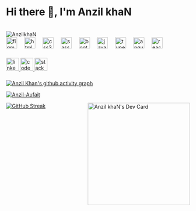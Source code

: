 
<h1 align="left">Hi there 👋, I'm Anzil khaN</h1>

<br>
<img align="left" src="https://komarev.com/ghpvc/?username=AnzilkhaN&label=Profile%20views&color=259076&style=flat" alt="AnzilkhaN" />
<br>
<div align="left">
  <img src="https://skillicons.dev/icons?i=figma" height="30" alt="figma logo"  />
  <img width="12" />
  <img src="https://skillicons.dev/icons?i=html" height="30" alt="html5 logo"  />
  <img width="12" />
  <img src="https://skillicons.dev/icons?i=css" height="30" alt="css3 logo"  />
  <img width="12" />
  <img src="https://skillicons.dev/icons?i=sass" height="30" alt="sass logo"  />
  <img width="12" />
  <img src="https://skillicons.dev/icons?i=bootstrap" height="30" alt="bootstrap logo"  />
  <img width="12" />
  <img src="https://skillicons.dev/icons?i=js" height="30" alt="javascript logo"  />
  <img width="12" />
  <img src="https://skillicons.dev/icons?i=ts" height="30" alt="typescript logo"  />
  <img width="12" />
  <img src="https://skillicons.dev/icons?i=angular" height="30" alt="angularjs logo"  />
  <img width="12" />
  <img src="https://skillicons.dev/icons?i=react" height="30" alt="react logo"  />
</div>

###

<div align="left">
  <a href="https://www.linkedin.com/in/anzil-khan/" target="_blank">
    <img src="https://img.shields.io/static/v1?message=LinkedIn&logo=linkedin&label=&color=000&logoColor=white&labelColor=&style=for-the-badge" height="35" alt="linkedin logo" />
  </a>
  <a href="https://codepen.io/AnzilkhaN/" target="_blank">
    <img src="https://img.shields.io/static/v1?message=Codepen&logo=codepen&label=&color=000000&logoColor=white&labelColor=&style=for-the-badge" height="35" alt="codepen logo"/>
  </a>
  <a href="https://stackoverflow.com/users/5238602/anzil-khan" target="_blank">
    <img src="https://img.shields.io/static/v1?message=Stackoverflow&logo=stackoverflow&label=&color=000&logoColor=white&labelColor=&style=for-the-badge" height="35" alt="stackoverflow logo"/>
  </a>
</div>

###


[![Anzil Khan's github activity graph](https://github-readme-activity-graph.vercel.app/graph?username=anzil-aufait&custom_title=Anzil%20Khan's%20Contribuition%20Grapgh&hide_title=true&height=320&bg_color=282c34&color=e4bf7a&line=e06c6a&point=8eb573&area_color=abb2bf&area=true&hide_border=true&radius=8)](https://github.com/anzil-aufait/github-readme-activity-graph)

<p align="left"> <a href="https://github.com/ryo-ma/github-profile-trophy"><img src="https://github-profile-trophy.vercel.app/?username=anzil-aufait&theme=onedark&margin-w=16&no-frame=true&column=8" alt="Anzil-Aufait" /></a> </p>


[![GitHub Streak](https://streak-stats.demolab.com?user=Anzil-Aufait&card_width=417&theme=onedark&hide_border=true&border_radius=8&date_format=j%20M%5B%20Y%5D)](https://git.io/streak-stats)
<a href="https://app.daily.dev/AnzilkhaN">
<img src="https://api.daily.dev/devcards/a4d731a2a6644467b67fee069c159ef5.png?r=ij1" width="280" align="right" alt="Anzil khaN's Dev Card"/> 
</a>




<!-- ### Hi there <img src="https://media.giphy.com/media/hvRJCLFzcasrR4ia7z/giphy.gif" width="25px">. 

Hi there <img src="https://media.giphy.com/media/hvRJCLFzcasrR4ia7z/giphy.gif" width="25px">,  I'm Anzil khaN. ![](https://visitor-badge.glitch.me/badge?page_id=AnzilkhaN.AnzilkhaN) -->

<!-- LATEST COMMNENTED
<h1 align="left">Hi there <img src="https://media.giphy.com/media/hvRJCLFzcasrR4ia7z/giphy.gif" width="25px">, I'm Anzil khaN 
 <!--  <a href="https://stackoverflow.com/users/5238602/anzil-khan?tab=profile">
  <img alt="Anzil khaN's LinkedIN" width="22px" src="http://cdn.sstatic.net/Sites/stackoverflow/img/apple-touch-icon.png" />
  </a>
  <a href="https://twitter.com/AnzilkhaN27">
    <img alt="Anzil khaN | Twitter" width="18px" src="https://raw.githubusercontent.com/peterthehan/peterthehan/master/assets/twitter.svg" />
  </a>
  <a href="https://www.linkedin.com/in/anzil-khan/">
    <img alt="Anzil khaN's LinkedIN" width="22px" src="https://raw.githubusercontent.com/peterthehan/peterthehan/master/assets/linkedin.svg" />
  </a>
</h1> --> 

<!-- <section style="display: flex;"> -->
<!-- <div class="left-side">
<a href="https://app.daily.dev/AnzilkhaN"> -->
<!--   <img src="https://api.daily.dev/devcards/a4d731a2a6644467b67fee069c159ef5.png?r=ij1" width="280" align="right" alt="Anzil khaN's Dev Card"/> 
  <img src="https://github.com/AnzilkhaN/AnzilkhaN/blob/main/devcard.svg" width="280" align="right" alt="Anzil khaN's Dev Card"/>
</a>-->

<!-- <img align="left" src="https://komarev.com/ghpvc/?username=AnzilkhaN&label=Profile%20views&color=259076&style=flat" alt="AnzilkhaN" />
</br>
</br>
</br>

<!-- **You can also find me on...**
<a href="https://discord.gg/XTW52Kt">
  <img align="left" alt="Anzil khaN's Discord" width="22px" src="https://raw.githubusercontent.com/peterthehan/peterthehan/master/assets/discord.svg" />
</a>
<a href="https://stackoverflow.com/users/5238602/anzil-khan?tab=profile">
  <img align="left" alt="Anzil khaN | Stackoverflow" width="22px" src="http://cdn.sstatic.net/Sites/stackoverflow/img/apple-touch-icon.png" />
</a>
<a href="https://twitter.com/AnzilkhaN27">
  <img align="left" alt="Anzil khaN | Twitter" width="18px" src="https://raw.githubusercontent.com/peterthehan/peterthehan/master/assets/twitter.svg" />
</a>
<a href="https://www.linkedin.com/in/anzil-khan/">
  <img align="left" alt="Anzil khaN | Linkedin" width="22px" src="https://raw.githubusercontent.com/peterthehan/peterthehan/master/assets/linkedin.svg" />
</a> -->
<!-- <a href="https://cdnlogo.com/logo/twitter-icon_498.html"><img src="https://www.cdnlogo.com/logos/t/96/twitter-icon.svg"></a> -->
<!-- <a href="https://open.spotify.com/user/5smnkrihnx6f8ljcnoyz3wiqi?si=WaLKpwvWTle0btle2qPb6g">
  <img align="left" alt="Anzil khaN's Spotify" width="22px" src="https://raw.githubusercontent.com/peterthehan/peterthehan/master/assets/spotify.svg" />
</a>
</br></br></br> -->
<!-- 
**Skills**

<a href="https://html.spec.whatwg.org/" target="_blank">
    <img src="https://img.shields.io/badge/HTML5-E34F26?style=for-the-badge&logo=html5&logoColor=white">
</a>

<a href="https://www.w3.org/Style/CSS/" target="_blank">
    <img src="https://img.shields.io/badge/CSS3-1572B6?style=for-the-badge&logo=css3&logoColor=white">
</a>

<a href="https://getbootstrap.com/" target="_blank">
    <img src="https://img.shields.io/badge/Bootstrap-563D7C?style=for-the-badge&logo=bootstrap&logoColor=white">
</a>

<a href="https://sass-lang.com/" target="_blank">
    <img src="https://img.shields.io/badge/Sass-CC6699?style=for-the-badge&logo=sass&logoColor=white">
</a>

<a href="https://www.ecma-international.org/publications-and-standards/standards/ecma-262/" target="_blank">
    <img src="https://img.shields.io/badge/JavaScript-F7DF1E?style=for-the-badge&logo=javascript&logoColor=black">
</a>

<a href="https://angular.io/" target="_blank">
    <img src="https://img.shields.io/badge/Angular-c3002f?style=for-the-badge&logo=angular&logoColor=white">
</a>

<a href="https://www.typescriptlang.org/" target="_blank">
    <img src="https://img.shields.io/badge/TypeScript-3178c6?style=for-the-badge&logo=typeScript&logoColor=white">
</a>

<a href="https://git-scm.com/" target="_blank">
    <img src="https://img.shields.io/badge/git-%23F05033.svg?style=for-the-badge&logo=git&logoColor=white">
</a>

<a href="https://www.npmjs.com/" target="_blank">
    <img src="https://img.shields.io/badge/NPM-%23000000.svg?style=for-the-badge&logo=npm&logoColor=white">
</a>

<!-- **Languages and Tools:**  

<code><img height="20" src="https://raw.githubusercontent.com/github/explore/80688e429a7d4ef2fca1e82350fe8e3517d3494d/topics/javascript/javascript.png"></code>
<code><img height="20" src="https://raw.githubusercontent.com/github/explore/80688e429a7d4ef2fca1e82350fe8e3517d3494d/topics/typescript/typescript.png"></code>
<code><img height="20" src="https://raw.githubusercontent.com/github/explore/80688e429a7d4ef2fca1e82350fe8e3517d3494d/topics/angular/angular.png"></code>
<code><img height="20" src="https://raw.githubusercontent.com/github/explore/5c058a388828bb5fde0bcafd4bc867b5bb3f26f3/topics/css/css.png"></code>
<code><img height="20" src="https://raw.githubusercontent.com/github/explore/80688e429a7d4ef2fca1e82350fe8e3517d3494d/topics/html/html.png"></code> 

</br> -->

<!-- 
## Skills 💻
- TypeScript, JavaScript, Angular
- HTML5, SASS, CSS, RWD -->

<!-- - 👨‍💻 HTML5, TypeScript, JavaScript
- ⚙️ Angular
- 👁️ SASS, CSS, Stylus -->

<!-- 📈 my github stats  -->
<!-- 
</br></br></br>



<!-- <p align="left">
  <a align="left" href="https://github.com/ryo-ma/github-profile-trophy">
    <img width="60%" src="https://github-profile-trophy.vercel.app/?username=AnzilkhaN&theme=onedark" alt="AnzilkhaN" />
  </a>
</p>
</br></br></br></br></br>
**My github stats:**
<p align="left"> <a href="https://github.com/ryo-ma/github-profile-trophy"><img src="https://github-profile-trophy.vercel.app/?username=AnzilkhaN&theme=onedark&margin-w=16&no-frame=true&column=7" alt="Anzil khaN" /></a> </p> -->

<!-- <p align="left">
  <img align="center" src="https://github-readme-streak-stats.herokuapp.com/?user=AnzilkhaN&theme=onedark" alt="Anzil Khan" />
</p>
[![GitHub Streak](https://streak-stats.demolab.com?user=AnzilkhaN&theme=onedark&hide_border=true&border_radius=8&date_format=j%20M%5B%20Y%5D)](https://git.io/streak-stats)
[![GitHub Streak](https://streak-stats.demolab.com?user=AnzilkhaN&card_width=477&theme=onedark&hide_border=true&border_radius=8&date_format=j%20M%5B%20Y%5D)](https://git.io/streak-stats) -->


<!-- <p align="left">
  <img src="https://github-readme-stats.vercel.app/api?username=AnzilkhaN&show_icons=true&theme=onedark" alt="AnzilkhaN" />
</p>

<p align="left">
  <img width="495" src="https://github-readme-stats-sigma-five.vercel.app/api/top-langs?username=AnzilkhaN&show_icons=true&locale=en&layout=compact&theme=onedark&hide_border=true" alt="AnzilkhaN" />
</p> -->
<!-- [![Top Langs](https://github-readme-stats.vercel.app/api/top-langs/?username=AnzilkhaN&theme=dark)](https://github.com/anuraghazra/github-readme-stats) -->

<!--
**AnzilkhaN/AnzilkhaN** is a ✨ _special_ ✨ repository because its `README.md` (this file) appears on your GitHub profile.

Here are some ideas to get you started:

- 🔭 I’m currently working on ...
- 🌱 I’m currently learning ...
- 👯 I’m looking to collaborate on ...
- 🤔 I’m looking for help with ...
- 💬 Ask me about ...
- 📫 How to reach me: ...
- 😄 Pronouns: ...
- ⚡ Fun fact: ...
-->

<!-- </div> -->
<!-- <div class="right-side"> -->
<!-- <a href="https://app.daily.dev/AnzilkhaN">
  <img src="https://api.daily.dev/devcards/a4d731a2a6644467b67fee069c159ef5.png?r=ij1" width="256" align="right" alt="Anzil khaN's Dev Card"/>
</a>  -->
  
<!-- </div> -->
<!-- </section> -->


  

